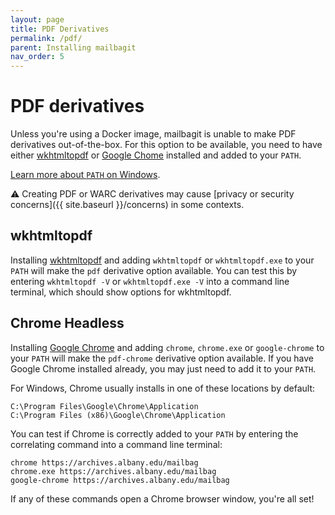 ```yaml
---
layout: page
title: PDF Derivatives
permalink: /pdf/
parent: Installing mailbagit
nav_order: 5
---
```


# PDF derivatives

Unless you're using a Docker image, mailbagit is unable to make PDF derivatives out-of-the-box. For this option to be available, you need to have either [wkhtmltopdf](https://wkhtmltopdf.org/) or [Google Chome](https://www.google.com/chrome/) installed and added to your `PATH`.

[Learn more about `PATH` on Windows](https://www.maketecheasier.com/what-is-the-windows-path/).

⚠️ Creating PDF or WARC derivatives may cause [privacy or security concerns]({{ site.baseurl }}/concerns) in some contexts.

## wkhtmltopdf

Installing [wkhtmltopdf](https://wkhtmltopdf.org/) and adding `wkhtmltopdf` or `wkhtmltopdf.exe` to your `PATH` will make the `pdf` derivative option available. You can test this by entering `wkhtmltopdf -V` or `wkhtmltopdf.exe -V` into a command line terminal, which should show options for wkhtmltopdf.

## Chrome Headless

Installing [Google Chrome](https://www.google.com/chrome/) and adding `chrome`, `chrome.exe` or `google-chrome` to your `PATH` will make the `pdf-chrome` derivative option available. If you have Google Chrome installed already, you may just need to add it to your `PATH`.

For Windows, Chrome usually installs in one of these locations by default:
```
C:\Program Files\Google\Chrome\Application
C:\Program Files (x86)\Google\Chrome\Application
```

You can test if Chrome is correctly added to your `PATH` by entering the correlating command into a command line terminal:

```
chrome https://archives.albany.edu/mailbag
chrome.exe https://archives.albany.edu/mailbag
google-chrome https://archives.albany.edu/mailbag
```

If any of these commands open a Chrome browser window, you're all set!
